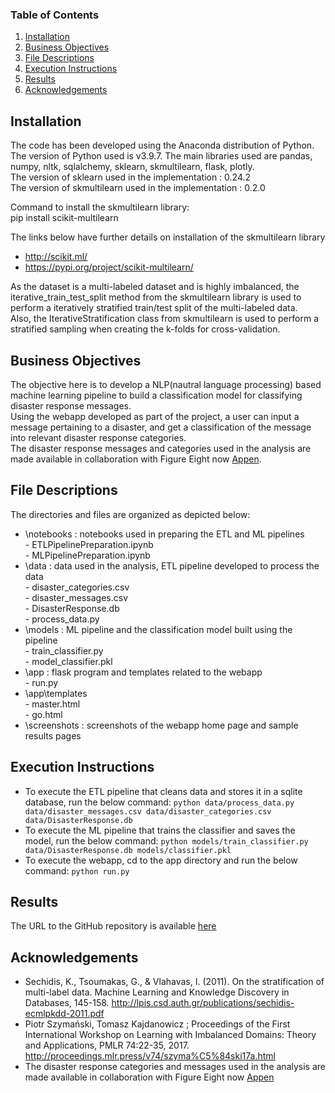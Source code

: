 ### Table of Contents

1. [Installation](#installation)
2. [Business Objectives](#objectives)
3. [File Descriptions](#files)
4. [Execution Instructions](#exec)
5. [Results](#results)
6. [Acknowledgements](#ack)

## Installation <a name="installation"></a>

The code has been developed using the Anaconda distribution of Python. The version of Python used is v3.9.7.
The main libraries used are pandas, numpy, nltk, sqlalchemy, sklearn, skmultilearn, flask, plotly.<BR>
The version of sklearn used in the implementation : 0.24.2<BR>
The version of skmultilearn used in the implementation : 0.2.0<BR>

Command to install the skmultilearn library:<BR>
pip install scikit-multilearn 

The links below have further details on installation of the skmultilearn library
- http://scikit.ml/
- https://pypi.org/project/scikit-multilearn/

As the dataset is a multi-labeled dataset and is highly imbalanced, the iterative_train_test_split method from the skmultilearn library is used to perform a iteratively stratified train/test split of the multi-labeled data.<BR>
Also, the IterativeStratification class from skmultilearn is used to perform a stratified sampling when creating the k-folds for cross-validation.

## Business Objectives<a name="objectives"></a>
The objective here is to develop a NLP(nautral language processing) based machine learning pipeline to build a classification model for classifying disaster response messages.<BR>
Using the webapp developed as part of the project, a user can input a message pertaining to a disaster, and get a classification of the message into relevant disaster response categories.<BR>
The disaster response messages and categories used in the analysis are made available in collaboration with Figure Eight now [Appen](http://appen.com).

## File Descriptions <a name="files"></a>
The directories and files are organized as depicted below:<BR>
- \notebooks : notebooks used in preparing the ETL and ML pipelines<BR>
      - ETLPipelinePreparation.ipynb<BR>
      - MLPipelinePreparation.ipynb<BR>
- \data : data used in the analysis, ETL pipeline developed to process the data<BR>
      - disaster_categories.csv<BR>
      - disaster_messages.csv<BR>
      - DisasterResponse.db<BR>
      - process_data.py<BR>
- \models : ML pipeline and the classification model built using the pipeline<BR>
      - train_classifier.py<BR>
      - model_classifier.pkl<BR>
- \app : flask program and templates related to the webapp<BR>
      - run.py<BR>
- \app\templates<BR>
      - master.html<BR>
      - go.html<BR>
- \screenshots : screenshots of the webapp home page and sample results pages
      


## Execution Instructions <a name="exec"></a>
- To execute the ETL pipeline that cleans data and stores it in a sqlite database, run the below command:
  `python data/process_data.py data/disaster_messages.csv data/disaster_categories.csv data/DisasterResponse.db`
- To execute the ML pipeline that trains the classifier and saves the model, run the below command:
  `python models/train_classifier.py data/DisasterResponse.db models/classifier.pkl`
- To execute the webapp, cd to the app directory and run the below command:
  `python run.py`

## Results<a name="results"></a>
The URL to the GitHub repository is available [here](https://github.com/pnarwa/DR-ML-Pipeline)<br />

## Acknowledgements<a name="ack"></a>
- Sechidis, K., Tsoumakas, G., & Vlahavas, I. (2011). On the stratification of multi-label data. Machine Learning and Knowledge Discovery in Databases, 145-158. http://lpis.csd.auth.gr/publications/sechidis-ecmlpkdd-2011.pdf
- Piotr Szymański, Tomasz Kajdanowicz ; Proceedings of the First International Workshop on Learning with Imbalanced Domains: Theory and Applications, PMLR 74:22-35, 2017. http://proceedings.mlr.press/v74/szyma%C5%84ski17a.html
- The disaster response categories and messages used in the analysis are made available in collaboration with Figure Eight now [Appen](http://appen.com) 
